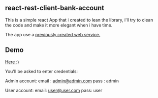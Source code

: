 ## react-rest-client-bank-account

This is a simple react App that i created to lean the library, i'll try to clean the code and make it more elegant when i have time.

The app use a [previously created web service.](https://github.com/Meshredded/php-slim-rest-bank-account)
## Demo
[Here :) ](https://react-rest-client-bank-account.herokuapp.com/)

You'll be asked to enter credentials:

Admin account:
email : admin@admin.com
pass : admin

User account:
email: user@user.com
pass: user